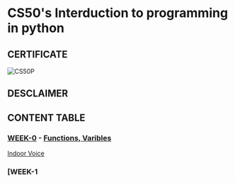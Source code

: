 # CS50's Interduction to programming in python

## CERTIFICATE
![CS50P](https://github.com/JayAether/CS50P/assets/164334961/8fb7aad9-8ddd-4a68-b097-d921f9344385)


## DESCLAIMER 


## CONTENT TABLE

### [WEEK-0](https://github.com/JayAether/CS50P/tree/main/problem_set0) - [Functions, Varibles](https://cs50.harvard.edu/python/2022/weeks/0/)
[Indoor Voice](https://github.com/JayAether/CS50P/tree/main/problem_set0/indoors)


### [WEEK-1
